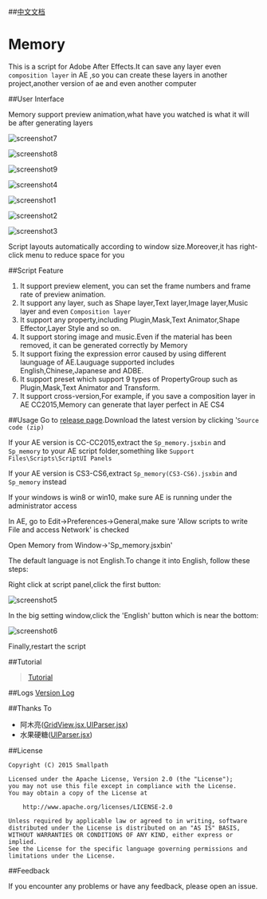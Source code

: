 ##[中文文档](https://github.com/Smallpath/Memory/blob/master/README-CH.md)

# Memory

This is a script for Adobe After Effects.It can save any layer even `composition layer` in AE ,so you can create these layers in another project,another version of ae and even another computer


##User Interface

Memory support preview animation,what have you watched is what it will be after generating layers

![screenshot7](https://raw.githubusercontent.com/Smallpath/Memory/master/_screenshot/1.gif)

![screenshot8](https://raw.githubusercontent.com/Smallpath/Memory/master/_screenshot/2.gif)

![screenshot9](https://raw.githubusercontent.com/Smallpath/Memory/master/_screenshot/3.gif)

![screenshot4](https://raw.githubusercontent.com/Smallpath/Memory/master/_screenshot/4.gif)

![screenshot1](https://raw.githubusercontent.com/Smallpath/Memory/master/_screenshot/1_en.PNG)

![screenshot2](https://raw.githubusercontent.com/Smallpath/Memory/master/_screenshot/2_en.PNG)

![screenshot3](https://raw.githubusercontent.com/Smallpath/Memory/master/_screenshot/3_en.PNG)





Script layouts automatically according to window size.Moreover,it has right-click menu to reduce space for you

##Script Feature
1. It support preview element, you can set the frame numbers and frame rate of preview animation.
2. It support any layer, such as Shape layer,Text layer,Image layer,Music layer and even `Composition layer`
3. It support any property,including Plugin,Mask,Text Animator,Shape Effector,Layer Style and so on.
4. It support storing image and music.Even if the material has been removed, it can be generated correctly by Memory
5. It support fixing the expression error caused by using different launguage of AE.Lauguage supported includes English,Chinese,Japanese and ADBE.
6. It support preset which support 9 types of PropertyGroup such as Plugin,Mask,Text Animator and Transform.
7. It support cross-version,For example, if you save a composition layer in AE CC2015,Memory can generate that layer perfect in AE CS4



##Usage
Go to [release page](https://github.com/Smallpath/Memory/releases).Download the latest version by clicking '`Source code (zip)`

If your AE version is CC-CC2015,extract the `Sp_memory.jsxbin` and `Sp_memory` to your AE script folder,something like `Support Files\Scripts\ScriptUI Panels`

If your AE version is CS3-CS6,extract `Sp_memory(CS3-CS6).jsxbin` and `Sp_memory` instead

If your windows is win8 or win10, make sure AE is running under the administrator access

In AE, go to Edit->Preferences->General,make sure 'Allow scripts to write File and access Network' is checked

Open Memory from Window->'Sp_memory.jsxbin'

The default language is not English.To change it into English, follow these steps:

Right click at script panel,click the first button:

![screenshot5](https://raw.githubusercontent.com/Smallpath/Memory/master/_screenshot/5.PNG)

In the big setting window,click the 'English' button which is near the bottom:

![screenshot6](https://raw.githubusercontent.com/Smallpath/Memory/master/_screenshot/6.PNG)

Finally,restart the script


##Tutorial
>[Tutorial](https://github.com/Smallpath/Memory/blob/master/wiki/TUTORIAL-EN.md)


##Logs
[Version Log](https://github.com/Smallpath/Memory/blob/master/wiki/LOGS.md)

##Thanks To
- 阿木亮([GridView.jsx](https://github.com/Smallpath/Memory/blob/master/Sp_memory/lib/GridView.jsx),[UIParser.jsx](https://github.com/Smallpath/Memory/blob/master/Sp_memory/lib/UIParser.jsx))
- 水果硬糖([UIParser.jsx](https://github.com/Smallpath/Memory/blob/master/Sp_memory/lib/UIParser.jsx))

##License
```
Copyright (C) 2015 Smallpath

Licensed under the Apache License, Version 2.0 (the "License");
you may not use this file except in compliance with the License.
You may obtain a copy of the License at

    http://www.apache.org/licenses/LICENSE-2.0

Unless required by applicable law or agreed to in writing, software
distributed under the License is distributed on an "AS IS" BASIS,
WITHOUT WARRANTIES OR CONDITIONS OF ANY KIND, either express or implied.
See the License for the specific language governing permissions and
limitations under the License.
```

##Feedback

If you encounter any problems or have any feedback, please open an issue.
